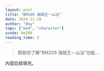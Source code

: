 ```yaml
---
layout: post
title: "BM209 海贼王－山治"
date: 2024-11-20
author: "Bny"
tags: ["mod", "character"]
scode: bm209
reading_time: 5
---
```


> 帮助你了解“BM209 海贼王－山治”功能...

内容后续填充。
